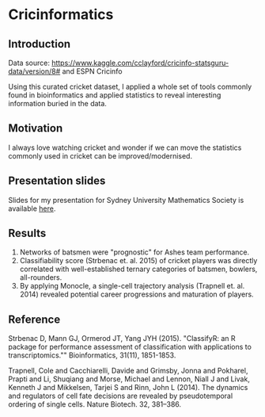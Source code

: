 # Cricinformatics

## Introduction
Data source: https://www.kaggle.com/cclayford/cricinfo-statsguru-data/version/8# and ESPN Cricinfo

Using this curated cricket dataset, I applied a whole set of tools commonly found in bioinformatics and applied statistics to reveal interesting information buried in the data. 

## Motivation

I always love watching cricket and wonder if we can move the statistics commonly used in cricket can be improved/modernised. 

## Presentation slides

Slides for my presentation for Sydney University Mathematics Society is available [here](https://kevinwang09.github.io/Cricinformatics/assets/player/KeynoteDHTMLPlayer.html#0).


## Results


1.  Networks of batsmen were "prognostic" for Ashes team performance.
2.  Classifiability score (Strbenac et. al. 2015) of cricket players was directly correlated with well-established ternary categories of batsmen, bowlers, all-rounders.
3.  By applying Monocle, a single-cell trajectory analysis (Trapnell et. al. 2014) revealed potential career progressions and maturation of players.



## Reference
Strbenac D, Mann GJ, Ormerod JT, Yang JYH (2015). "ClassifyR: an R package for performance assessment of classification with applications to transcriptomics."" Bioinformatics, 31(11), 1851-1853.


Trapnell, Cole and Cacchiarelli, Davide and Grimsby, Jonna and Pokharel, Prapti and Li, Shuqiang and Morse, Michael and Lennon, Niall J and Livak, Kenneth J and Mikkelsen, Tarjei S and Rinn, John L (2014). The dynamics and regulators of cell fate decisions are revealed by pseudotemporal ordering of single cells. Nature Biotech. 32, 381–386. 